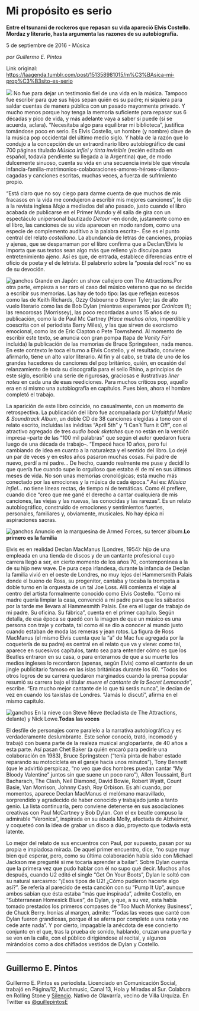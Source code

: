 # Mi propósito es serio

**Entre el tsunami de rockeros que repasan su vida apareció Elvis Costello. Mordaz y literario, hasta argumenta las razones de su autobiografía.**

5 de septiembre de 2016 - Música

_por Guillermo E. Pintos_

Link original: https://laagenda.tumblr.com/post/151358981015/m%C3%BAsica-mi-prop%C3%B3sito-es-serio

![](https://64.media.tumblr.com/e90b156af5ed641809e893a76bc6eb0d/tumblr_inline_pk13i9eYHf1t6q87u_500.jpg)
No fue para dejar un testimonio fiel de una vida en la música. Tampoco fue escribir para que sus hijos sepan quién es su padre; ni siquiera para saldar cuentas de manera pública con un pasado mayormente privado. Y mucho menos porque hoy tenga la memoria suficiente para repasar sus 6 décadas y pico de vida, y más adelante vaya a saber si puede (si se acuerda, aclara). “Necesitaba algo para equilibrar mi biblioteca”, justifica tomándose poco en serio. Es Elvis Costello, un hombre (y nombre) clave de la música pop occidental del último medio siglo. Y habla de la razón que lo condujo a la concepción de un extraordinario libro autobiográfico de casi 700 páginas titulado *Música infiel y tinta invisible* (recién editado en español, todavía pendiente su llegada a la Argentina) que, de modo dulcemente sinuoso, cuenta su vida en una secuencia invisible que vincula infancia-familia-matrimonios-colaboraciones-amores-héroes-villanos-cagadas y canciones escritas, muchas veces, a fuerza de sufrimiento propio. 

“Está claro que no soy ciego para darme cuenta de que muchos de mis fracasos en la vida me condujeron a escribir mis mejores canciones”, le dijo a la revista inglesa *Mojo* a mediados del año pasado, justo cuando el libro acabada de publicarse en el Primer Mundo y él salía de gira con un espectáculo unipersonal bautizado *Detour* –en donde, justamente como en el libro, las canciones de su vida aparecen en modo random, como una especie de complemento auditivo a la palabra escrita–. Ése es el punto central del relato *costelliano*. La abundancia de letras de canciones, propias y ajenas, que se desparraman por el libro confirma que a Declan/Elvis le importa que sus textos sean algo más que relleno y/o disculpa para entretenimiento ajeno. Así es que, de entrada, establece diferencias entre el oficio de poeta y el de letrista. El palabrerío sobre la “poesía del rock” no es de su devoción. 

![ganchos](https://64.media.tumblr.com/c7fb09278949fc19ebaecfc806654905/tumblr_inline_pk13iauVep1t6q87u_500.jpg) Grande en Japón: un show callejero con The Attractions.Por otra parte, empieza a ser raro el caso del músico veterano que no se decide a escribir sus memorias. Las hay de todo tipo: las que reflejan excesos como las de Keith Richards, Ozzy Osbourne o Steven Tyler; las de alto vuelo literario como las de Bob Dylan (mientras esperamos por *Crónicas II*); las rencorosas (Morrissey), las poco recordadas a unos 15 años de su publicación, como la de Paul Mc Cartney (*Hace muchos años*, imperdible y coescrita con el periodista Barry Miles), y las que sirven de exorcismo emocional, como las de Eric Clapton o Pete Townshend. Al momento de escribir este texto, se anuncia con gran pompa (tapa de *Vanity Fair* incluida) la publicación de las memorias de Bruce Springsteen, nada menos. En este contexto le toca el turno a Elvis Costello, y el resultado, conviene afirmarlo, tiene un alto valor literario. Al fin y al cabo, se trata de uno de los grandes hacedores de canciones del pop británico, quién, en ocasión del relanzamiento de toda su discografía para el sello Rhino, a principios de este siglo, escribió una serie de rigurosas, graciosas e ilustrativas *liner notes* en cada una de esas reediciones. Para muchos críticos pop, aquello era en sí mismo una autobiografía en capítulos. Pues bien, ahora el hombre completó el trabajo. 

La aparición de este libro coincide, no casualmente, con un momento de retrospectiva. La publicación del libro fue acompañada por *Unfaithful Music & Soundtrack Album*, un doble CD de 38 canciones elegidas a tono con el relato escrito, incluidas las inéditas “April 5th” y “I Can´t Turn it Off”, con el atractivo agregado de tres *audio book sketches* que no están en la versión impresa –parte de las “100 mil palabras” que según el autor quedaron fuera luego de una década de trabajo–. “Empecé hace 10 años, pero fui cambiando de idea en cuanto a la naturaleza y el sentido del libro. Lo dejé un par de veces y en estos años pasaron muchas cosas. Fui padre de nuevo, perdí a mi padre… De hecho, cuando realmente me puse y decidí lo que quería fue cuando supe lo orgulloso que estaba él de mí en sus últimos meses de vida. No son unas memorias cronológicas; está mucho más conectado por las emociones y la música de cada época.” Así es: *Música infiel…* no tiene líneas rectas, de tiempo ni de temáticas. Como él prefiere, cuando dice “creo que me gané el derecho a cantar cualquiera de mis canciones, las viejas y las nuevas, las conocidas y las rarezas”. Es un relato autobiográfico, construido de emociones y sentimientos fuertes, personales, familiares y, obviamente, musicales. No hay épica ni aspiraciones sacras. 

![ganchos](https://64.media.tumblr.com/f41810b98a42571ec35dfc1846d6be0c/tumblr_inline_pk13ia398m1t6q87u_500.jpg) Anuncio en la marquesina de Armed Forces, su tercer álbum.**Lo primero es la familia**

Elvis es en realidad Declan MacManus (Londres, 1954): hijo de una empleada en una tienda de discos y de un cantante profesional cuyo carrera llegó a ser, en cierto momento de los años 70, contemporánea a la de su hijo new wave. De pura cepa irlandesa, durante la infancia de Declan la familia vivió en el oeste de Londres, no muy lejos del Hammersmith Palais donde el bueno de Ross, su progenitor, cantaba y tocaba la trompeta a doble turno en la orquesta de un tal Joe Loss. Allí comienza el viaje al centro del artista formalmente conocido como Elvis Costello. “Como mi madre quería limpiar la casa, convenció a mi padre para que los sábados por la tarde me llevara al Hammesmith Palais. Ése era el lugar de trabajo de mi padre. Su oficina. Su fábrica”, cuenta en el primer capítulo. Según detalla, de esa época se quedó con la imagen de que un músico es una persona con traje y corbata, tal como él se dio a conocer al mundo justo cuando estaban de moda las remeras y jean rotos. La figura de Ross MacManus (el mismo Elvis cuenta que la “a” de Mac fue agregada por la coquetería de su padre) es central en el relato que va y viene: como tal, aparece en sucesivos capítulos, tanto sea para entender cómo es que los Beatles entraron en su casa, o para enterarnos de que a su muerte los medios ingleses lo recordaron (apenas, según Elvis) como el cantante de un jingle publicitario famoso en las islas británicas durante los 60. “Todos los otros logros de su carrera quedaron marginados cuando la prensa popular resumió su carrera bajo el titular *muere el cantante de la Secret Lemonade*”, escribe. “Era mucho mejor cantante de lo que tú serás nunca”, le decían de vez en cuando los taxistas de Londres. “Jamás lo discutí”, afirma en el mismo capítulo. 

![ganchos](https://64.media.tumblr.com/2248661b2b4e3993a6dd946e4854df86/tumblr_inline_pk13ibkELt1t6q87u_500.jpg) En la nieve con Steve Nieve (tecladista de The Attractions, delante) y Nick Lowe.**Todas las voces**

El desfile de personajes corre paralelo a la narrativa autobiográfica y es verdaderamente deslumbrante. Este señor conoció, trató, incomodó y trabajó con buena parte de la realeza musical angloparlante, de 40 años a esta parte. Así pasan Chet Baker (a quién encaró para pedirle una colaboración en 1983), Bruce Springsteen (“tenía pinta de haber estado reparando su motocicleta en el garaje hacía unos minutos”), Tony Bennett (que le advirtió perspicaz, “no veo que dos hombres puedan cantar “My Bloody Valentine” juntos sin que suene un poco raro”), Allen Toussaint, Burt Bacharach, The Clash, Neil Diamond, David Bowie, Robert Wyatt, Count Basie, Van Morrison, Johnny Cash, Roy Orbison. Es ahí cuando, por momentos, aparece Declan MacManus el melómano maravillado, sorprendido y agradecido de haber conocido y trabajado junto a tanto genio. La lista continuaría, pero conviene detenerse en sus asociaciones creativas con Paul McCartney y Bob Dylan. Con el ex beatle compuso la admirable “Veronica”, inspirada en su abuela Molly, afectada de Alzheimer, y coqueteó con la idea de grabar un disco a dúo, proyecto que todavía está latente. 

Lo mejor del relato de sus encuentros con Paul, por supuesto, pasan por su propia e impiadosa mirada. De aquel primer encuentro, dice, “no supe muy bien qué esperar, pero, como su última colaboración había sido con Michael Jackson me pregunté si me tocaría aprender a bailar”. Sobre Dylan cuenta que la primera vez que pudo hablar con él no supo qué decir. Muchos años después, cuando U2 editó el single “Get On Your Boots”, Dylan le soltó con su natural sarcasmo: “¡Esos tipos de U2! ¿Cómo pudieron hacerte algo así?”. Se refería al parecido de esta canción con su “Pump It Up”, aunque ambos sabían que ésta estaba “más que inspirada”, admite Costello, en “Subterranean Homesick Blues”, de Dylan, y que, a su vez, esta había tomado prestados los primeros compases de “Too Much Monkey Business”, de Chuck Berry. Ironías al margen, admite: “Todas las veces que canté con Dylan fueron grandiosas, porque él se aferra por completo a una nota y no cede ante nada”. Y por cierto, impagable la anécdota de ese concierto conjunto en el que, tras la prueba de sonido, hablando, cruzan una puerta y se ven en la calle, con el público dirigiéndose al recital, y algunos mirándolos como a dos chiflados vestidos de Dylan y Costello. 

  




---

Guillermo E. Pintos
-------------------

 Guillermo E. Pintos es periodista. Licenciado en Comunicación Social, trabajó en Página/12, Muchmusic, Canal 13, Hola y Miradas al Sur. Colabora en Rolling Stone y [Silencio](http://www.silencio.com.ar/). Nativo de Olavarría, vecino de Villa Urquiza. En Twitter es [@guillepintosE](https://twitter.com/guillepintose)


